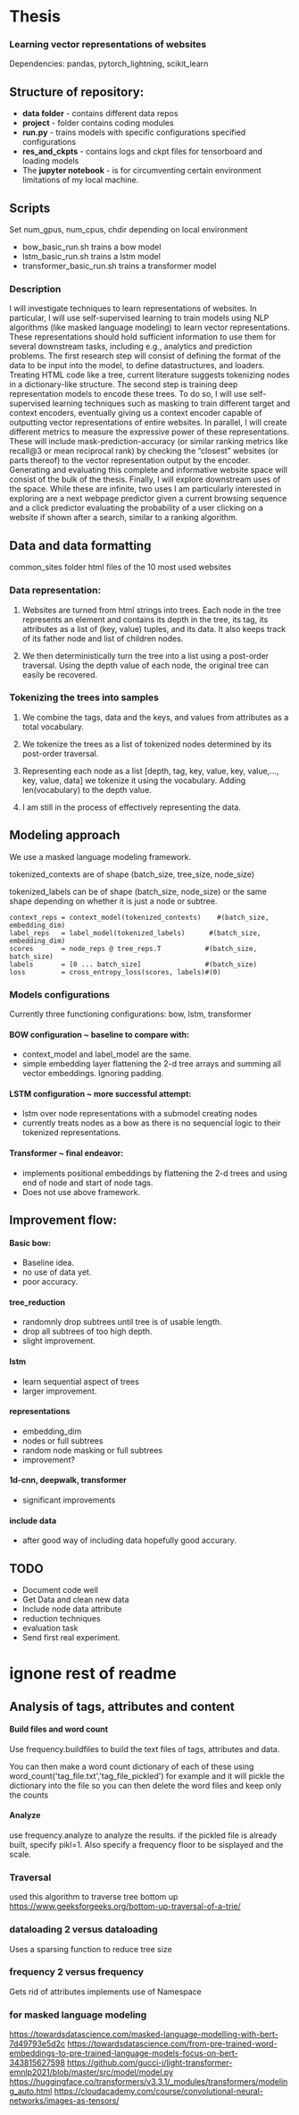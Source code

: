 # Thesis
### Learning vector representations of websites
Dependencies: pandas, pytorch_lightning, scikit_learn
## Structure of repository:
- __data folder__ - contains different data repos
- __project__ - folder contains coding modules
- __run.py__ - trains models with specific configurations specified configurations
- __res_and_ckpts__ - contains logs and ckpt files for 
tensorboard and loading models
- The __jupyter notebook__ - is for circumventing certain 
environment limitations of my local machine.

## Scripts
Set num_gpus, num_cpus, chdir depending on local environment

- bow_basic_run.sh trains a bow model
- lstm_basic_run.sh trains a lstm model
- transformer_basic_run.sh trains a transformer model

### Description
I will investigate techniques to learn representations of websites. In particular, I will use self-supervised learning to train models using NLP algorithms (like masked language modeling) to learn vector
representations. These representations should hold sufficient information to use them for several
downstream tasks, including e.g., analytics and prediction problems.
The first research step will consist of defining the format of the data to be input into the model, to define
datastructures, and loaders. Treating HTML code like a tree, current literature suggests tokenizing nodes in a dictionary-like structure.
The second step is training deep representation models to encode these trees. To do so, I will use self-supervised
learning techniques such as masking to train different target and context encoders, eventually giving us a context encoder
capable of outputting vector representations of entire websites.
In parallel, I will create different metrics to measure the expressive power of these representations. These will include
mask-prediction-accuracy (or similar ranking metrics like recall@3 or mean reciprocal rank) by checking the “closest”
websites (or parts thereof) to the vector representation output by the encoder.
Generating and evaluating this complete and informative website space will consist of the bulk of the thesis.
Finally, I will explore downstream uses of the space. While these are infinite, two uses I am particularly interested in
exploring are a next webpage predictor given a current browsing sequence and a click predictor evaluating the probability
of a user clicking on a website if shown after a search, similar to a ranking algorithm.

## Data and data formatting
common_sites folder html files of the 10 most used websites

### Data representation:
1) Websites are turned from html strings into trees. Each 
node in the tree represents an element and contains its depth 
in the tree, its tag, its attributes as a list of (key, value) 
tuples, and its data. It also keeps track of its father 
node and list of children nodes.

2) We then deterministically turn the tree into a list using a 
post-order traversal. Using the depth value of each node, the original
tree can easily be recovered.

### Tokenizing the trees into samples
1) We combine the tags, data and the keys, and values from attributes
as a total vocabulary.

2) We tokenize the trees as a list of tokenized nodes determined 
by its post-order traversal.

3) Representing each node as a list
[depth, tag, key, value, key, value,..., key, value, data] we tokenize
it using the vocabulary. Adding len(vocabulary) to the depth value.

4) I am still in the process of effectively representing the data.

## Modeling approach

We use a masked language modeling framework.


tokenized_contexts are of shape (batch_size, tree_size, node_size)

tokenized_labels can be of shape (batch_size, node_size) or the same shape
depending on whether it is just a node or subtree.

    context_reps = context_model(tokenized_contexts)    #(batch_size, embedding_dim) 
    label_reps   = label_model(tokenized_labels)      #(batch_size, embedding_dim)
    scores       = node_reps @ tree_reps.T           #(batch_size, batch_size)
    labels       = [0 ... batch_size]                #(batch_size)
    loss         = cross_entropy_loss(scores, labels)#(0)


### Models configurations
Currently three functioning configurations: bow, lstm, transformer

#### BOW configuration ~ __baseline to compare with__:
- context_model and label_model are the same.
- simple embedding layer flattening the 2-d tree arrays and summing
all vector embeddings. Ignoring padding.

#### LSTM configuration ~ __more successful attempt__:
- lstm over node representations with a submodel creating nodes
- currently treats nodes as a bow as there is no sequencial logic
to their tokenized representations.

#### Transformer ~ __final endeavor__:
- implements positional embeddings by flattening the 2-d 
trees and using end of node and start of node tags.
- Does not use above framework.


## Improvement flow:

#### Basic bow:
- Baseline idea. 
- no use of data yet.
- poor accuracy.

#### tree_reduction
- randomnly drop subtrees until tree is of usable length.
- drop all subtrees of too high depth.
- slight improvement.

#### lstm
- learn sequential aspect of trees
- larger improvement. 

#### representations
- embedding_dim
- nodes or full subtrees
- random node masking or full subtrees
- improvement?

#### 1d-cnn, deepwalk, transformer
- significant improvements

#### include data
- after good way of including data hopefully good accurary.


## TODO
- Document code well
- Get Data and clean new data
- Include node data attribute
- reduction techniques
- evaluation task
- Send first real experiment.

# ignone rest of readme

## Analysis of tags, attributes and content
#### Build files and word count
Use frequency.buildfiles to build the text files of tags, attributes and data.

You can then make a word count dictionary of each of these using
word_count('tag_file.txt','tag_file_pickled') for example and it will pickle
the dictionary into the file so you can then delete the word files and keep only the counts

#### Analyze
use frequency.analyze to analyze the results. if the pickled file is already 
built, specify pikl=1. Also specify a frequency floor to be sisplayed and the scale.



### Traversal
used this algorithm to traverse tree bottom up
https://www.geeksforgeeks.org/bottom-up-traversal-of-a-trie/


### dataloading 2 versus dataloading 
Uses a sparsing function to reduce tree size

### frequency 2 versus frequency
Gets rid of attributes
implements use of Namespace

### for masked language modeling
https://towardsdatascience.com/masked-language-modelling-with-bert-7d49793e5d2c
https://towardsdatascience.com/from-pre-trained-word-embeddings-to-pre-trained-language-models-focus-on-bert-343815627598
https://github.com/gucci-j/light-transformer-emnlp2021/blob/master/src/model/model.py
https://huggingface.co/transformers/v3.3.1/_modules/transformers/modeling_auto.html
https://cloudacademy.com/course/convolutional-neural-networks/images-as-tensors/